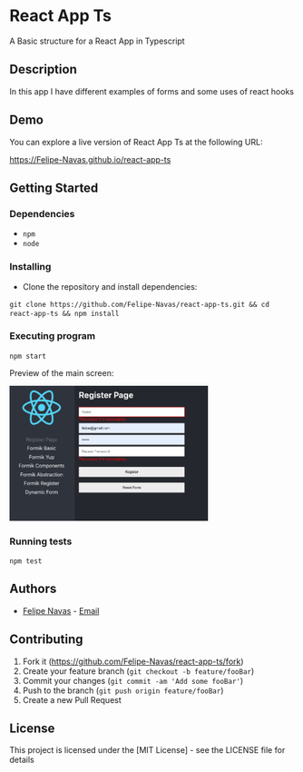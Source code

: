 # React App Ts

A Basic structure for a React App in Typescript

## Description

In this app I have different examples of forms and some uses of react hooks

## Demo

You can explore a live version of React App Ts at the following URL:

https://Felipe-Navas.github.io/react-app-ts

## Getting Started

### Dependencies

- `npm`
- `node`

### Installing

- Clone the repository and install dependencies:

```
git clone https://github.com/Felipe-Navas/react-app-ts.git && cd react-app-ts && npm install
```

### Executing program

```
npm start
```

Preview of the main screen:

<img width="350" src="assets/MainScreen.png" alt="Preview of the main screen" />

### Running tests

```
npm test
```

## Authors

- [Felipe Navas](https://www.linkedin.com/in/felipenavaslederhos) - [Email](mailto:felipenavas.itec@gmail.com?subject=[GitHub]%react-app-ts)

## Contributing

1. Fork it (<https://github.com/Felipe-Navas/react-app-ts/fork>)
2. Create your feature branch (`git checkout -b feature/fooBar`)
3. Commit your changes (`git commit -am 'Add some fooBar'`)
4. Push to the branch (`git push origin feature/fooBar`)
5. Create a new Pull Request

## License

This project is licensed under the [MIT License] - see the LICENSE file for details
